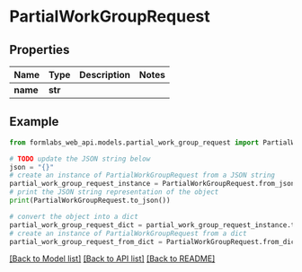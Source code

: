 # PartialWorkGroupRequest


## Properties

Name | Type | Description | Notes
------------ | ------------- | ------------- | -------------
**name** | **str** |  | 

## Example

```python
from formlabs_web_api.models.partial_work_group_request import PartialWorkGroupRequest

# TODO update the JSON string below
json = "{}"
# create an instance of PartialWorkGroupRequest from a JSON string
partial_work_group_request_instance = PartialWorkGroupRequest.from_json(json)
# print the JSON string representation of the object
print(PartialWorkGroupRequest.to_json())

# convert the object into a dict
partial_work_group_request_dict = partial_work_group_request_instance.to_dict()
# create an instance of PartialWorkGroupRequest from a dict
partial_work_group_request_from_dict = PartialWorkGroupRequest.from_dict(partial_work_group_request_dict)
```
[[Back to Model list]](../README.md#documentation-for-models) [[Back to API list]](../README.md#documentation-for-api-endpoints) [[Back to README]](../README.md)


